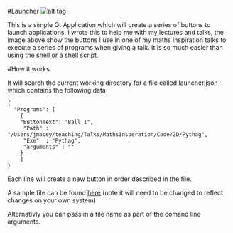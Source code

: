 #Launcher
![alt tag](http://nccastaff.bournemouth.ac.uk/jmacey/GraphicsLib/Demos/Launcher.png)


This is a simple Qt Application which will create a series of buttons to launch applications. I wrote this to help me with my lectures and talks, the image above show the buttons I use in one of my maths inspiration talks to execute a series of programs when giving a talk. It is so much easier than using the shell or a shell script.

#How it works

It will search the current working directory for a file called launcher.json which contains the following data

```
{
  "Programs": [
  	{
    "ButtonText": "Ball 1",
     "Path" : "/Users/jmacey/teaching/Talks/MathsInsperation/Code/2D/Pythag",
     "Exe"  : "Pythag",
     "arguments" : ""
    }
    ]
}
```

Each line will create a new button in order described in the file. 

A sample file can be found [here](https://github.com/NCCA/IntroToQt/blob/master/Launcher/launcher.json) (note it will need to be changed to reflect changes on your own system) 

Alternativly you can pass in a file name as part of the comand line arguments. 